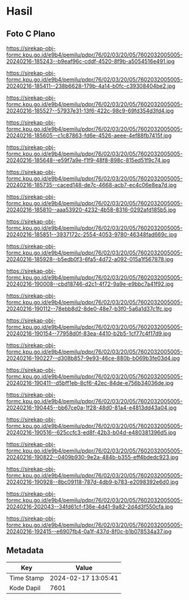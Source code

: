 # Hasil

## Foto C Plano

https://sirekap-obj-formc.kpu.go.id/e9b4/pemilu/pdpr/76/02/03/20/05/7602032005005-20240216-185243--b9eaf96c-cddf-4520-8f9b-a5054516e491.jpg

https://sirekap-obj-formc.kpu.go.id/e9b4/pemilu/pdpr/76/02/03/20/05/7602032005005-20240216-185411--238b6628-179b-4a14-b0fc-c39308404be2.jpg

https://sirekap-obj-formc.kpu.go.id/e9b4/pemilu/pdpr/76/02/03/20/05/7602032005005-20240216-185527--57937e31-13f6-422c-98c9-69fd354d3fd4.jpg

https://sirekap-obj-formc.kpu.go.id/e9b4/pemilu/pdpr/76/02/03/20/05/7602032005005-20240216-185605--c1c87863-fd6e-4526-aeee-4ef88fb7415f.jpg

https://sirekap-obj-formc.kpu.go.id/e9b4/pemilu/pdpr/76/02/03/20/05/7602032005005-20240216-185648--e59f7a9e-f1f9-48f8-898c-815ed51f9c74.jpg

https://sirekap-obj-formc.kpu.go.id/e9b4/pemilu/pdpr/76/02/03/20/05/7602032005005-20240216-185735--caced148-de7c-4668-acb7-ec4c06e8ea7d.jpg

https://sirekap-obj-formc.kpu.go.id/e9b4/pemilu/pdpr/76/02/03/20/05/7602032005005-20240216-185810--aaa53920-4232-4b58-8316-0292afd185b5.jpg

https://sirekap-obj-formc.kpu.go.id/e9b4/pemilu/pdpr/76/02/03/20/05/7602032005005-20240216-185851--3937172c-2554-4053-9780-46348fad669c.jpg

https://sirekap-obj-formc.kpu.go.id/e9b4/pemilu/pdpr/76/02/03/20/05/7602032005005-20240216-185928--b5edb0f3-6fa5-4d72-a092-015a1f567878.jpg

https://sirekap-obj-formc.kpu.go.id/e9b4/pemilu/pdpr/76/02/03/20/05/7602032005005-20240216-190008--cbd18746-d2c1-4f72-9a9e-e9bbc7a41f92.jpg

https://sirekap-obj-formc.kpu.go.id/e9b4/pemilu/pdpr/76/02/03/20/05/7602032005005-20240216-190112--78ebb8d2-8de0-48e7-b3f0-5a6a1d37c1fc.jpg

https://sirekap-obj-formc.kpu.go.id/e9b4/pemilu/pdpr/76/02/03/20/05/7602032005005-20240216-190154--77958d0f-83ea-4410-b2b5-1cf77c4f17d9.jpg

https://sirekap-obj-formc.kpu.go.id/e9b4/pemilu/pdpr/76/02/03/20/05/7602032005005-20240216-190227--d308b857-9e93-46ce-880b-b069b3fe03d4.jpg

https://sirekap-obj-formc.kpu.go.id/e9b4/pemilu/pdpr/76/02/03/20/05/7602032005005-20240216-190411--d5bff1eb-8cf6-42ec-84de-e756b34036de.jpg

https://sirekap-obj-formc.kpu.go.id/e9b4/pemilu/pdpr/76/02/03/20/05/7602032005005-20240216-190445--bb67ce0a-1f28-48d0-81a4-e4813dd43a04.jpg

https://sirekap-obj-formc.kpu.go.id/e9b4/pemilu/pdpr/76/02/03/20/05/7602032005005-20240216-190516--625ccfc3-ed8f-42b3-b04d-e480381396d5.jpg

https://sirekap-obj-formc.kpu.go.id/e9b4/pemilu/pdpr/76/02/03/20/05/7602032005005-20240216-190822--0409b930-9e2a-484b-b355-eff4bdedc923.jpg

https://sirekap-obj-formc.kpu.go.id/e9b4/pemilu/pdpr/76/02/03/20/05/7602032005005-20240216-190928--8bc09118-787d-4db9-b783-e2098392e6d0.jpg

https://sirekap-obj-formc.kpu.go.id/e9b4/pemilu/pdpr/76/02/03/20/05/7602032005005-20240216-202043--34fd61cf-f36e-4d41-9a82-2d4d3f550cfa.jpg

https://sirekap-obj-formc.kpu.go.id/e9b4/pemilu/pdpr/76/02/03/20/05/7602032005005-20240216-192415--e6907fb4-0a1f-437d-8f0c-b1b078534a37.jpg


## Metadata

| Key        | Value               |
| ---------- | ------------------- |
| Time Stamp | 2024-02-17 13:05:41 |
| Kode Dapil | 7601                |



